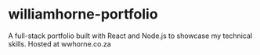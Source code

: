 # williamhorne-portfolio
A full-stack portfolio built with React and Node.js to showcase my technical skills. Hosted at wwhorne.co.za
